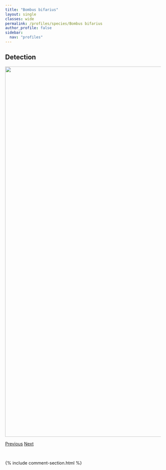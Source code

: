 ```yaml
---
title: "Bombus bifarius"
layout: single
classes: wide
permalink: /profiles/species/Bombus bifarius
author_profile: false
sidebar:
  nav: "profiles"
---
```


<h2>Detection</h2>

<a href="/ANBC/assets/figures/species/Bombus bifarius/range-map.png">
<img src="/ANBC/assets/figures/species/Bombus bifarius/range-map.png" height = "1200" width = "800">
</a>

<a href="/profiles/species/Bombus balteatus" class="pagination--pager" title="PreviousName">Previous</a> <a href="/profiles/species/Bombus bohemicus" class="pagination--pager" title="NextName">Next</a>

<p>&nbsp;</p>

{% include comment-section.html %}
